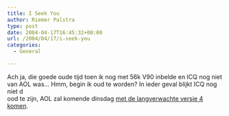 ```yaml
---
title: I Seek You
author: Riemer Palstra
type: post
date: 2004-04-17T16:45:32+00:00
url: /2004/04/17/i-seek-you
categories:
  - General

---
```

Ach ja, die goede oude tijd toen ik nog met 56k V90 inbelde en ICQ nog niet van AOL was&#8230; Hmm, begin ik oud te worden? In ieder geval blijkt ICQ nog niet d  
ood te zijn, AOL zal komende dinsdag [met de langverwachte versie 4 komen][1].

 [1]: http://news.com.com/2100-1032_3-5193706.html?tag=nefd.top